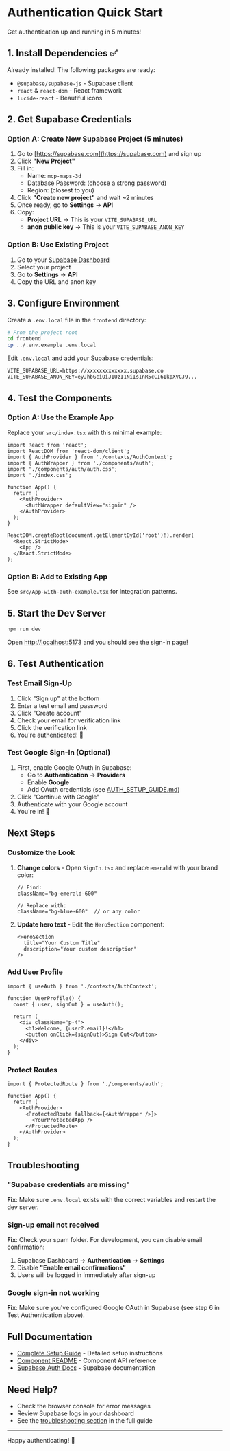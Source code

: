# Authentication Quick Start

Get authentication up and running in 5 minutes!

## 1. Install Dependencies ✅

Already installed! The following packages are ready:
- `@supabase/supabase-js` - Supabase client
- `react` & `react-dom` - React framework
- `lucide-react` - Beautiful icons

## 2. Get Supabase Credentials

### Option A: Create New Supabase Project (5 minutes)

1. Go to [https://supabase.com](https://supabase.com) and sign up
2. Click **"New Project"**
3. Fill in:
   - Name: `mcp-maps-3d`
   - Database Password: (choose a strong password)
   - Region: (closest to you)
4. Click **"Create new project"** and wait ~2 minutes
5. Once ready, go to **Settings** → **API**
6. Copy:
   - **Project URL** → This is your `VITE_SUPABASE_URL`
   - **anon public key** → This is your `VITE_SUPABASE_ANON_KEY`

### Option B: Use Existing Project

1. Go to your [Supabase Dashboard](https://supabase.com/dashboard)
2. Select your project
3. Go to **Settings** → **API**
4. Copy the URL and anon key

## 3. Configure Environment

Create a `.env.local` file in the `frontend` directory:

```bash
# From the project root
cd frontend
cp ../.env.example .env.local
```

Edit `.env.local` and add your Supabase credentials:

```env
VITE_SUPABASE_URL=https://xxxxxxxxxxxxx.supabase.co
VITE_SUPABASE_ANON_KEY=eyJhbGciOiJIUzI1NiIsInR5cCI6IkpXVCJ9...
```

## 4. Test the Components

### Option A: Use the Example App

Replace your `src/index.tsx` with this minimal example:

```tsx
import React from 'react';
import ReactDOM from 'react-dom/client';
import { AuthProvider } from './contexts/AuthContext';
import { AuthWrapper } from './components/auth';
import './components/auth/auth.css';
import './index.css';

function App() {
  return (
    <AuthProvider>
      <AuthWrapper defaultView="signin" />
    </AuthProvider>
  );
}

ReactDOM.createRoot(document.getElementById('root')!).render(
  <React.StrictMode>
    <App />
  </React.StrictMode>
);
```

### Option B: Add to Existing App

See `src/App-with-auth-example.tsx` for integration patterns.

## 5. Start the Dev Server

```bash
npm run dev
```

Open [http://localhost:5173](http://localhost:5173) and you should see the sign-in page!

## 6. Test Authentication

### Test Email Sign-Up

1. Click "Sign up" at the bottom
2. Enter a test email and password
3. Click "Create account"
4. Check your email for verification link
5. Click the verification link
6. You're authenticated! 🎉

### Test Google Sign-In (Optional)

1. First, enable Google OAuth in Supabase:
   - Go to **Authentication** → **Providers**
   - Enable **Google**
   - Add OAuth credentials (see [AUTH_SETUP_GUIDE.md](../docs/AUTH_SETUP_GUIDE.md))
2. Click "Continue with Google"
3. Authenticate with your Google account
4. You're in! 🎉

## Next Steps

### Customize the Look

1. **Change colors** - Open `SignIn.tsx` and replace `emerald` with your brand color:
   ```tsx
   // Find:
   className="bg-emerald-600"

   // Replace with:
   className="bg-blue-600"  // or any color
   ```

2. **Update hero text** - Edit the `HeroSection` component:
   ```tsx
   <HeroSection
     title="Your Custom Title"
     description="Your custom description"
   />
   ```

### Add User Profile

```tsx
import { useAuth } from './contexts/AuthContext';

function UserProfile() {
  const { user, signOut } = useAuth();

  return (
    <div className="p-4">
      <h1>Welcome, {user?.email}!</h1>
      <button onClick={signOut}>Sign Out</button>
    </div>
  );
}
```

### Protect Routes

```tsx
import { ProtectedRoute } from './components/auth';

function App() {
  return (
    <AuthProvider>
      <ProtectedRoute fallback={<AuthWrapper />}>
        <YourProtectedApp />
      </ProtectedRoute>
    </AuthProvider>
  );
}
```

## Troubleshooting

### "Supabase credentials are missing"

**Fix**: Make sure `.env.local` exists with the correct variables and restart the dev server.

### Sign-up email not received

**Fix**: Check your spam folder. For development, you can disable email confirmation:
1. Supabase Dashboard → **Authentication** → **Settings**
2. Disable **"Enable email confirmations"**
3. Users will be logged in immediately after sign-up

### Google sign-in not working

**Fix**: Make sure you've configured Google OAuth in Supabase (see step 6 in Test Authentication above).

## Full Documentation

- [Complete Setup Guide](../docs/AUTH_SETUP_GUIDE.md) - Detailed setup instructions
- [Component README](./src/components/auth/README.md) - Component API reference
- [Supabase Auth Docs](https://supabase.com/docs/guides/auth) - Supabase documentation

## Need Help?

- Check the browser console for error messages
- Review Supabase logs in your dashboard
- See the [troubleshooting section](../docs/AUTH_SETUP_GUIDE.md#troubleshooting) in the full guide

---

Happy authenticating! 🚀
